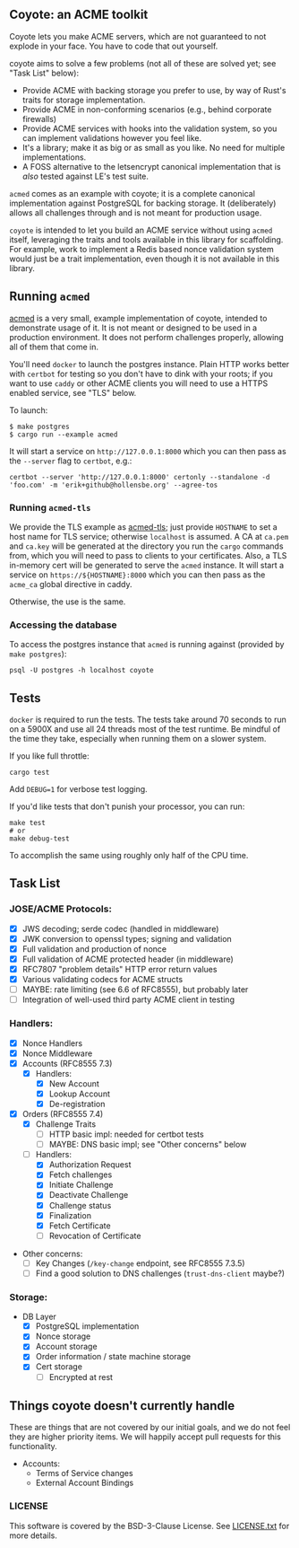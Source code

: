 ## Coyote: an ACME toolkit

Coyote lets you make ACME servers, which are not guaranteed to not explode in
your face. You have to code that out yourself.

coyote aims to solve a few problems (not all of these are solved yet; see "Task List" below):

- Provide ACME with backing storage you prefer to use, by way of Rust's traits for storage implementation.
- Provide ACME in non-conforming scenarios (e.g., behind corporate firewalls)
- Provide ACME services with hooks into the validation system, so you can implement validations however you feel like.
- It's a library; make it as big or as small as you like. No need for multiple implementations.
- A FOSS alternative to the letsencrypt canonical implementation that is _also_ tested against LE's test suite.

`acmed` comes as an example with coyote; it is a complete canonical implementation against PostgreSQL for backing storage. It (deliberately) allows all challenges through and is not meant for production usage.

`coyote` is intended to let you build an ACME service without using `acmed` itself, leveraging the traits and tools available in this library for scaffolding. For example, work to implement a Redis based nonce validation system would just be a trait implementation, even though it is not available in this library.

## Running `acmed`

[acmed](examples/acmed.rs) is a very small, example implementation of coyote, intended to demonstrate usage of it. It is not meant or designed to be used in a production environment. It does not perform challenges properly, allowing all of them that come in.

You'll need `docker` to launch the postgres instance. Plain HTTP works better with `certbot` for testing so you don't have to dink with your roots; if you want to use `caddy` or other ACME clients you will need to use a HTTPS enabled service, see "TLS" below.

To launch:

```
$ make postgres
$ cargo run --example acmed
```

It will start a service on `http://127.0.0.1:8000` which you can then pass as
the `--server` flag to `certbot`, e.g.:

```
certbot --server 'http://127.0.0.1:8000' certonly --standalone -d 'foo.com' -m 'erik+github@hollensbe.org' --agree-tos
```

### Running `acmed-tls`

We provide the TLS example as [acmed-tls](examples/acmed-tls.rs); just provide `HOSTNAME` to set a host name for TLS service; otherwise `localhost` is assumed. A CA at `ca.pem` and `ca.key` will be generated at the directory you run the `cargo` commands from, which you will need to pass to clients to your certificates. Also, a TLS in-memory cert will be generated to serve the `acmed` instance. It will start a service on `https://${HOSTNAME}:8000` which you can then pass as the `acme_ca` global directive in caddy.

Otherwise, the use is the same.

### Accessing the database

To access the postgres instance that `acmed` is running against (provided by `make postgres`):

```
psql -U postgres -h localhost coyote
```

## Tests

`docker` is required to run the tests. The tests take around 70 seconds to run on a 5900X and use all 24 threads most of the test runtime. Be mindful of the time they take, especially when running them on a slower system.

If you like full throttle:

```
cargo test
```

Add `DEBUG=1` for verbose test logging.

If you'd like tests that don't punish your processor, you can run:

```
make test
# or
make debug-test
```

To accomplish the same using roughly only half of the CPU time.

## Task List

### JOSE/ACME Protocols:

- [x] JWS decoding; serde codec (handled in middleware)
- [x] JWK conversion to openssl types; signing and validation
- [x] Full validation and production of nonce
- [x] Full validation of ACME protected header (in middleware)
- [x] RFC7807 "problem details" HTTP error return values
- [x] Various validating codecs for ACME structs
- [ ] MAYBE: rate limiting (see 6.6 of RFC8555), but probably later
- [ ] Integration of well-used third party ACME client in testing

### Handlers:

- [x] Nonce Handlers
- [x] Nonce Middleware
- [x] Accounts (RFC8555 7.3)
  - [x] Handlers:
    - [x] New Account
    - [x] Lookup Account
    - [x] De-registration
- [x] Orders (RFC8555 7.4)
  - [x] Challenge Traits
    - [ ] HTTP basic impl: needed for certbot tests
    - [ ] MAYBE: DNS basic impl; see "Other concerns" below
  - [ ] Handlers:
    - [x] Authorization Request
    - [x] Fetch challenges
    - [x] Initiate Challenge
    - [x] Deactivate Challenge
    - [x] Challenge status
    - [x] Finalization
    - [x] Fetch Certificate
    - [ ] Revocation of Certificate
- Other concerns:
  - [ ] Key Changes (`/key-change` endpoint, see RFC8555 7.3.5)
  - [ ] Find a good solution to DNS challenges (`trust-dns-client` maybe?)

### Storage:

- DB Layer
  - [x] PostgreSQL implementation
  - [x] Nonce storage
  - [x] Account storage
  - [x] Order information / state machine storage
  - [x] Cert storage
    - [ ] Encrypted at rest

## Things coyote doesn't currently handle

These are things that are not covered by our initial goals, and we do not feel they are higher priority items. We will happily accept pull requests for this functionality.

- Accounts:
  - Terms of Service changes
  - External Account Bindings

### LICENSE

This software is covered by the BSD-3-Clause License. See [LICENSE.txt](LICENSE.txt) for more details.
